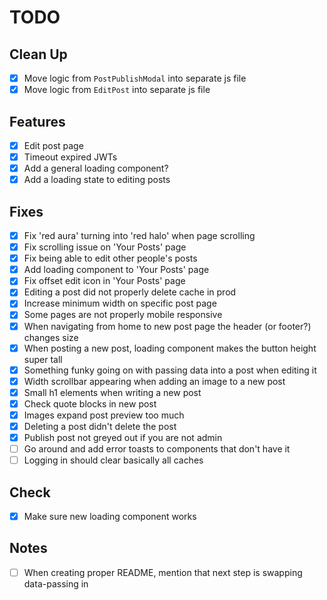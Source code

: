 # TODO

## Clean Up

- [x] Move logic from `PostPublishModal` into separate js file
- [x] Move logic from `EditPost` into separate js file

## Features

- [x] Edit post page
- [x] Timeout expired JWTs
- [x] Add a general loading component?
- [x] Add a loading state to editing posts

## Fixes

- [x] Fix 'red aura' turning into 'red halo' when page scrolling
- [x] Fix scrolling issue on 'Your Posts' page
- [x] Fix being able to edit other people's posts
- [x] Add loading component to 'Your Posts' page
- [x] Fix offset edit icon in 'Your Posts' page
- [x] Editing a post did not properly delete cache in prod
- [x] Increase minimum width on specific post page
- [x] Some pages are not properly mobile responsive
- [x] When navigating from home to new post page the header (or footer?) changes size
- [x] When posting a new post, loading component makes the button height super tall
- [x] Something funky going on with passing data into a post when editing it
- [x] Width scrollbar appearing when adding an image to a new post
- [x] Small h1 elements when writing a new post
- [x] Check quote blocks in new post
- [x] Images expand post preview too much
- [x] Deleting a post didn't delete the post
- [x] Publish post not greyed out if you are not admin
- [ ] Go around and add error toasts to components that don't have it
- [ ] Logging in should clear basically all caches

## Check

- [x] Make sure new loading component works

## Notes

- [ ] When creating proper README, mention that next step is swapping data-passing in
